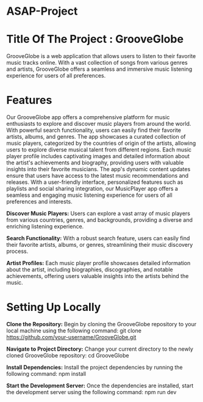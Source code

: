 # ASAP-Project

# Title Of The Project : GrooveGlobe

GrooveGlobe is a web application that allows users to listen to their favorite music tracks online. With a vast collection of songs from various genres and artists, GrooveGlobe offers a seamless and immersive music listening experience for users of all preferences.

# Features

Our GrooveGlobe app offers a comprehensive platform for music enthusiasts to explore and discover music players from around the world. With powerful search functionality, users can easily find their favorite artists, albums, and genres. The app showcases a curated collection of music players, categorized by the countries of origin of the artists, allowing users to explore diverse musical talent from different regions. Each music player profile includes captivating images and detailed information about the artist's achievements and biography, providing users with valuable insights into their favorite musicians. The app's dynamic content updates ensure that users have access to the latest music recommendations and releases. With a user-friendly interface, personalized features such as playlists and social sharing integration, our MusicPlayer app offers a seamless and engaging music listening experience for users of all preferences and interests.

**Discover Music Players:** Users can explore a vast array of music players from various countries, genres, and backgrounds, providing a diverse and enriching listening experience.

**Search Functionality:** With a robust search feature, users can easily find their favorite artists, albums, or genres, streamlining their music discovery process.

**Artist Profiles:** Each music player profile showcases detailed information about the artist, including biographies, discographies, and notable achievements, offering users valuable insights into the artists behind the music.

# Setting Up Locally

**Clone the Repository:** Begin by cloning the GrooveGlobe repository to your local machine using the following command: git clone https://github.com/your-username/GrooveGlobe.git

**Navigate to Project Directory:** Change your current directory to the newly cloned GrooveGlobe repository: cd GrooveGlobe

**Install Dependencies:** Install the project dependencies by running the following command: npm install

**Start the Development Server:** Once the dependencies are installed, start the development server using the following command: npm run dev
